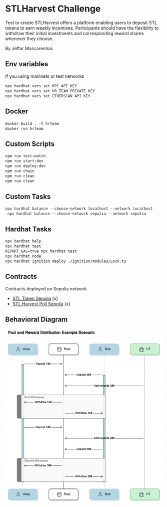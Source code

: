 # STLHarvest Challenge

Test to create STLHarvest offers a platform enabling users to deposit STL tokens to earn weekly
incentives. Participants should have the flexibility to withdraw their initial investments
and corresponding reward shares whenever they choose.

By Jeftar Mascarenhas

## Env variables

If you using mainnets or test networks

```shell
npx hardhat vars set RPC_API_KEY
npx hardhat vars set HR_TEAM_PRIVATE_KEY
npx hardhat vars set ETHERSCAN_API_KEY
```

## Docker

```shell
docker build . -t hrteam
docker run hrteam
```

## Custom Scripts

```shell
npm run test:watch
npm run start:dev
npm run deploy:dev
npm run chain
npm run clean
npm run clean
```

## Custom Tasks

```shell
npx hardhat balance --choose-network localhost --network localhost
 npx hardhat balance --choose-network sepolia --network sepolia
```

## Hardhat Tasks

```shell
npx hardhat help
npx hardhat test
REPORT_GAS=true npx hardhat test
npx hardhat node
npx hardhat ignition deploy ./ignition/modules/Lock.ts
```

## Contracts

Contracts deployed on Sepolia network

- [STL Token Sepolia](https://sepolia.etherscan.io/address/0xD53a06CfA828a622388E7792dFc7B9368B61e959#code) [x]
- [STL Harvest Poll Sepolia](https://sepolia.etherscan.io/address/0xD53a06CfA828a622388E7792dFc7B9368B61e959#code) [x]

## Behavioral Diagram

![STLHarvest Behavioral Diagram](./BehavioralDiagram.png)
